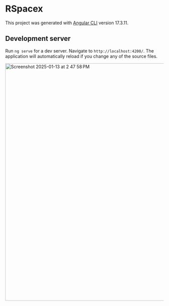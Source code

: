# RSpacex

This project was generated with [Angular CLI](https://github.com/angular/angular-cli) version 17.3.11.

## Development server

Run `ng serve` for a dev server. Navigate to `http://localhost:4200/`. The application will automatically reload if you change any of the source files.

<img width="752" alt="Screenshot 2025-01-13 at 2 47 58 PM" src="https://github.com/user-attachments/assets/2d45c785-fb52-480b-b466-52e0043ef194" />
